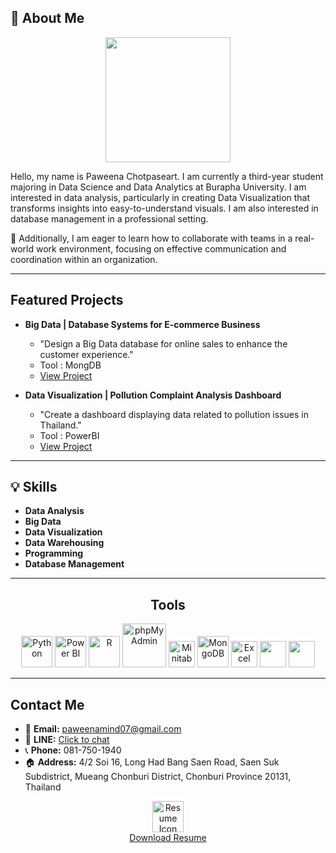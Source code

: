 ## 👋 About Me   
<div id="header" align="center">
 <img src="https://media0.giphy.com/media/3o72EXEfAoFRXnzDvG/giphy.webp?cid=ecf05e47nnk6bf5d9t07zgm4zl8b2y8vc2e2bm5wqdl6cyvq&ep=v1_gifs_related&rid=giphy.webp&ct=g" width="200"/>
</div>

Hello, my name is Paweena Chotpaseart. I am currently a third-year student majoring in Data Science and Data Analytics at Burapha University. I am interested in data analysis, particularly in creating Data Visualization that transforms insights into easy-to-understand visuals. I am also interested in database management in a professional setting.

🎯 Additionally, I am eager to learn how to collaborate with teams in a real-world work environment, focusing on effective communication and coordination within an organization.

---

## Featured Projects  
- **Big Data | Database Systems for E-commerce Business**  
  - "Design a Big Data database for online sales to enhance the customer experience."
  - Tool : MongDB
  - [View Project](https://github.com/paweenachodpaseart/Big-Data)  

- **Data Visualization | Pollution Complaint Analysis Dashboard**  
  - "Create a dashboard displaying data related to pollution issues in Thailand."
  - Tool : PowerBI
  - [View Project](https://github.com/paweenachodpaseart/Data-Visualization2)

---

## 💡 Skills 
- **Data Analysis** 
- **Big Data** 
- **Data Visualization**
- **Data Warehousing** 
- **Programming** 
- **Database Management**

---

<div style="text-align: center;">
  <h2>Tools</h2>
  <img src="https://img.icons8.com/color/50/000000/python.png" alt="Python" width="50"/>
  <img src="https://img.icons8.com/color/50/000000/power-bi.png" alt="Power BI" width="50"/>
  <img src="https://images.sftcdn.net/images/t_app-icon-m/p/181ea3c0-0bd9-45f5-93f8-3bae410b3f3f/2027126079/rstudio-conf-2020-logo" alt="R" width="50"/>
  <img src="https://encrypted-tbn0.gstatic.com/images?q=tbn:ANd9GcQTJjNVfSeEoY7u-atO2zTEQdG-S3yWPnbWZCWsDrcEL4df2bfSAmMfYvve-7QqaRMmLho&usqp=CAU" alt="phpMyAdmin" width="70"/>
  <img src="https://github.com/user-attachments/assets/73da990b-4b53-4bc4-b350-484718c19a35" alt="Minitab" width="42"/>
  <img src="https://img.icons8.com/color/50/000000/mongodb.png" alt="MongoDB" width="50"/>
  <img src="https://cdn2.iconfinder.com/data/icons/metro-ui-icon-set/512/Excel_15.png" alt="Excel" width="42"/>
  <img src="https://img.utdstc.com/icon/22a/3bf/22a3bf7ca77afad2a340cd4331c196675522f0b8e5b73baca836d754ce495faf:200" width="42"/>
  <img src="https://funnel.io/hubfs/Looker%20Studio%20png%20logo.png" width="42"/>
</div>

---

## Contact Me   
- 📩 **Email:** [paweenamind07@gmail.com](mailto:paweenamind07@gmail.com)  
- 💬 **LINE:** [Click to chat](https://line.me/ti/p/6z896nrGSb)  
- 📞 **Phone:** 081-750-1940  
- 🏠 **Address:** 4/2 Soi 16, Long Had Bang Saen Road, Saen Suk Subdistrict, Mueang Chonburi District, Chonburi Province 20131, Thailand

<p align="center">
  <a href="link_to_resume.pdf">
    <img src="https://img.icons8.com/ios/50/ffffff/resume.png" alt="Resume Icon" width="50"/>
  </a>
  <br>
  <a href="link_to_resume.pdf">Download Resume</a>
</p>

